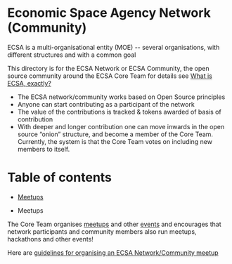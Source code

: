 # Economic Space Agency Network (Community)

ECSA is a multi-organisational entity (MOE) -- several organisations, with different structures and with a common goal

This directory is for the ECSA Network or ECSA Community, the open source community around the ECSA Core Team 
for details see [What is ECSA, exactly?](https://medium.com/economic-spacing/so-what-is-ecsa-exactly-7fe8014c7d6c)

- The ECSA network/community works based on Open Source principles
- Anyone can start contributing as a participant of the network
- The value of the contributions is tracked & tokens awarded of basis of contribution
- With deeper and longer contribution one can move inwards in the open source “onion” structure, and become a member of the Core Team. Currently, the system is that the Core Team votes on including new members to itself.


# Table of contents

* <a href="#meetups">Meetups</a>
<!--
* <a href="#gravity">Gravity</a>
-->

* <a name="#meetups">Meetups</a>

The Core Team organises [meetups](https://www.meetup.com/EconomyOS/) and other [events](https://github.com/EconomicSpaceAgency/EconomicSpaceAgency/blob/master/events/README.md) and encourages that network participants and community members also run meetups, hackathons and other events!

Here are [guidelines for organising an ECSA Network/Community meetup]()



